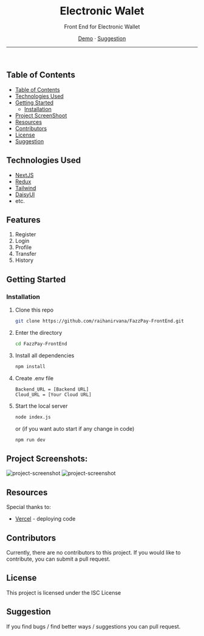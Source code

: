 <div align='center' style="text-align: center;">

<h1 style="border:0;margin:1rem">Electronic Walet</h1>

Front End for Electronic Wallet

[Demo](https://fazz-pay-front-end.vercel.app) · [Suggestion](mailto:purapuraturtle69@gmail.com)

<hr>
<br>

</div>

## Table of Contents

- [Table of Contents](#table-of-contents)
- [Technologies Used](#technologies-used)
- [Getting Started](#getting-started)
  - [Installation](#installation)
- [Project ScreenShoot](#project-screenshots)
- [Resources](#resources)
- [Contributors](#contributors)
- [License](#license)
- [Suggestion](#suggestion)

## Technologies Used

- [NextJS](https://nextjs.org/docs)
- [Redux](https://redux-toolkit.js.org)
- [Tailwind](https://tailwindcss.com/)
- [DaisyUI](https://daisyui.com/)
- etc.

## Features

1. Register
2. Login
3. Profile
4. Transfer
5. History

## Getting Started

### Installation

1. Clone this repo

   ```bash
   git clone https://github.com/raihanirvana/FazzPay-FrontEnd.git
   ```

2. Enter the directory

   ```bash
   cd FazzPay-FrontEnd
   ```

3. Install all dependencies

   ```bash
   npm install
   ```

4. Create .env file

   ```env
   Backend_URL = [Backend URL]
   Cloud_URL = [Your Cloud URL]
   ```

5. Start the local server

   ```bash
   node index.js
   ```

   or (if you want auto start if any change in code)

   ```bash
   npm run dev
   ```

## Project Screenshots:

<img src="https://user-images.githubusercontent.com/83262495/245551108-5207e183-778b-457e-b578-366bbed84748.jpg" alt="project-screenshot">

<img src="https://user-images.githubusercontent.com/83262495/245552500-0a0504e6-716a-47dd-912c-acdf1037f64d.jpg" alt="project-screenshot">

## Resources

Special thanks to:

- [Vercel](https://vercel.com) - deploying code

## Contributors

Currently, there are no contributors to this project. If you would like to contribute, you can submit a pull request.

## License

This project is licensed under the ISC License

## Suggestion

If you find bugs / find better ways / suggestions you can pull request.

